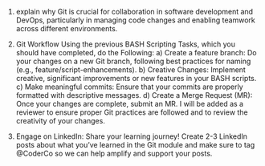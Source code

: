 1. explain why Git is crucial for collaboration in software development and
DevOps, particularly in managing code changes and enabling teamwork across
different environments.


2. Git Workflow
Using the previous BASH Scripting Tasks, which you should have completed,
do the Following:
a) Create a feature branch: Do your changes on a new Git branch, following
best practices for naming (e.g., feature/script-enhancements).
b) Creative Changes: Implement creative, significant improvements or new
features in your BASH scripts.
c) Make meaningful commits: Ensure that your commits are properly formatted
with descriptive messages.
d) Create a Merge Request (MR): Once your changes are complete, submit an
MR. I will be added as a reviewer to ensure proper Git practices are followed
and to review the creativity of your changes.


3. Engage on LinkedIn: Share your learning journey! Create 2-3 LinkedIn posts about
what you’ve learned in the Git module and make sure to tag @CoderCo so we can
help amplify and support your posts.
